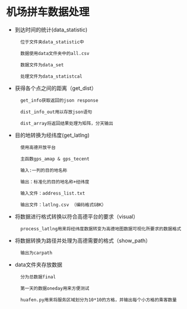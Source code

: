 # 机场拼车数据处理

* 到达时间的统计(data_statistic)
        
        位于文件夹data_statistic中
        
        数据使用data文件夹中的all.csv
        
        数据文件为data_set
        
        处理文件为data_statistcal
        
* 获得各个点之间的距离（get_dist）
        
        get_info获取返回的json response
        
        dist_info_out用以存放json语句
        
        dist_array将返回结果处理为矩阵，分天输出

* 目的地转换为经纬度(get_latlng)
 
        使用高德开放平台
        
        主函数gps_amap & gps_tecent
        
        输入:一列的目的地名称
        
        输出：标准化的目的地名称+经纬度
        
        输入文件：address_list.txt
        
        输出文件：latlng.csv （编码格式GBK）
        
* 将数据进行格式转换以符合高德平台的要求（visual）

        process_latlng用来将经纬度数据转变为高德地图数据可视化所要求的数据格式
        
* 将数据转换为路径并处理为高德需要的格式（show_path）

        输出为carpath

* data文件夹存放数据

        分为总数据final
        
        第一天的数据oneday用来方便测试
        
        huafen.py用来将服务区域划分为10*10的方格，并输出每个小方格的乘客数量
